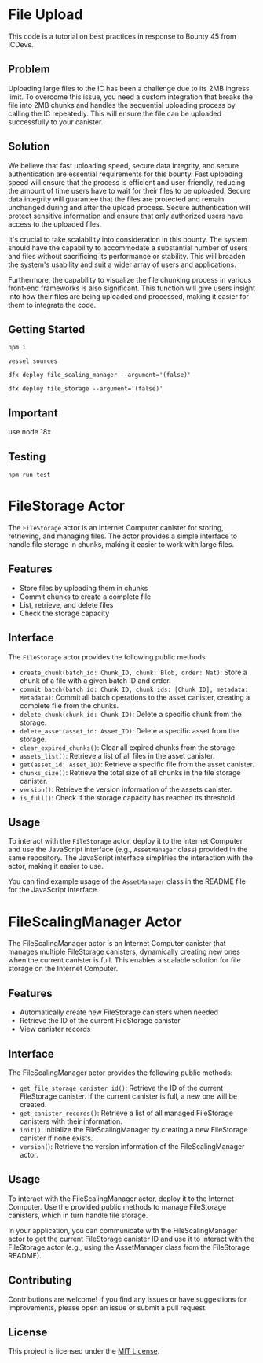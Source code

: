 # File Upload

This code is a tutorial on best practices in response to Bounty 45 from ICDevs.

## Problem

Uploading large files to the IC has been a challenge due to its 2MB ingress limit. To overcome this issue, you need a custom integration that breaks the file into 2MB chunks and handles the sequential uploading process by calling the IC repeatedly. This will ensure the file can be uploaded successfully to your canister.

## Solution

We believe that fast uploading speed, secure data integrity, and secure authentication are essential requirements for this bounty. Fast uploading speed will ensure that the process is efficient and user-friendly, reducing the amount of time users have to wait for their files to be uploaded. Secure data integrity will guarantee that the files are protected and remain unchanged during and after the upload process. Secure authentication will protect sensitive information and ensure that only authorized users have access to the uploaded files.

It's crucial to take scalability into consideration in this bounty. The system should have the capability to accommodate a substantial number of users and files without sacrificing its performance or stability. This will broaden the system's usability and suit a wider array of users and applications.

Furthermore, the capability to visualize the file chunking process in various front-end frameworks is also significant. This function will give users insight into how their files are being uploaded and processed, making it easier for them to integrate the code.

## Getting Started

`npm i`

`vessel sources`

`dfx deploy file_scaling_manager --argument='(false)'`

`dfx deploy file_storage --argument='(false)'`

## Important

use node 18x

## Testing

`npm run test`

# FileStorage Actor

The `FileStorage` actor is an Internet Computer canister for storing, retrieving, and managing files. The actor provides a simple interface to handle file storage in chunks, making it easier to work with large files.

## Features

- Store files by uploading them in chunks
- Commit chunks to create a complete file
- List, retrieve, and delete files
- Check the storage capacity

## Interface

The `FileStorage` actor provides the following public methods:

- `create_chunk(batch_id: Chunk_ID, chunk: Blob, order: Nat)`: Store a chunk of a file with a given batch ID and order.
- `commit_batch(batch_id: Chunk_ID, chunk_ids: [Chunk_ID], metadata: Metadata)`: Commit all batch operations to the asset canister, creating a complete file from the chunks.
- `delete_chunk(chunk_id: Chunk_ID)`: Delete a specific chunk from the storage.
- `delete_asset(asset_id: Asset_ID)`: Delete a specific asset from the storage.
- `clear_expired_chunks()`: Clear all expired chunks from the storage.
- `assets_list()`: Retrieve a list of all files in the asset canister.
- `get(asset_id: Asset_ID)`: Retrieve a specific file from the asset canister.
- `chunks_size()`: Retrieve the total size of all chunks in the file storage canister.
- `version()`: Retrieve the version information of the assets canister.
- `is_full()`: Check if the storage capacity has reached its threshold.

## Usage

To interact with the `FileStorage` actor, deploy it to the Internet Computer and use the JavaScript interface (e.g., `AssetManager` class) provided in the same repository. The JavaScript interface simplifies the interaction with the actor, making it easier to use.

You can find example usage of the `AssetManager` class in the README file for the JavaScript interface.

# FileScalingManager Actor

The FileScalingManager actor is an Internet Computer canister that manages multiple FileStorage canisters, dynamically creating new ones when the current canister is full. This enables a scalable solution for file storage on the Internet Computer.

## Features

- Automatically create new FileStorage canisters when needed
- Retrieve the ID of the current FileStorage canister
- View canister records

## Interface

The FileScalingManager actor provides the following public methods:

- `get_file_storage_canister_id()`: Retrieve the ID of the current FileStorage canister. If the current canister is full, a new one will be created.
- `get_canister_records()`: Retrieve a list of all managed FileStorage canisters with their information.
- `init()`: Initialize the FileScalingManager by creating a new FileStorage canister if none exists.
- `version(`): Retrieve the version information of the FileScalingManager actor.

## Usage

To interact with the FileScalingManager actor, deploy it to the Internet Computer. Use the provided public methods to manage FileStorage canisters, which in turn handle file storage.

In your application, you can communicate with the FileScalingManager actor to get the current FileStorage canister ID and use it to interact with the FileStorage actor (e.g., using the AssetManager class from the FileStorage README).

## Contributing

Contributions are welcome! If you find any issues or have suggestions for improvements, please open an issue or submit a pull request.

## License

This project is licensed under the [MIT License](LICENSE).
